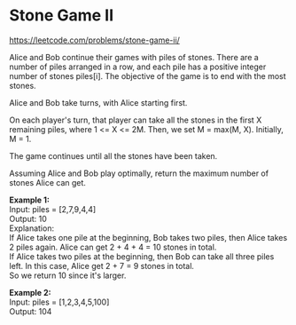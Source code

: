 # Stone Game II
https://leetcode.com/problems/stone-game-ii/

Alice and Bob continue their games with piles of stones. There are a number of piles arranged in a row, and each pile has a positive integer number of stones piles[i]. The objective of the game is to end with the most stones.

Alice and Bob take turns, with Alice starting first.

On each player's turn, that player can take all the stones in the first X remaining piles, where 1 <= X <= 2M. Then, we set M = max(M, X). Initially, M = 1.

The game continues until all the stones have been taken.

Assuming Alice and Bob play optimally, return the maximum number of stones Alice can get.

<b>Example 1:</b>\
Input: piles = [2,7,9,4,4]\
Output: 10\
Explanation:\
If Alice takes one pile at the beginning, Bob takes two piles, then Alice takes 2 piles again. Alice can get 2 + 4 + 4 = 10 stones in total.\
If Alice takes two piles at the beginning, then Bob can take all three piles left. In this case, Alice get 2 + 7 = 9 stones in total.\
So we return 10 since it's larger.

<b>Example 2:</b>\
Input: piles = [1,2,3,4,5,100]\
Output: 104